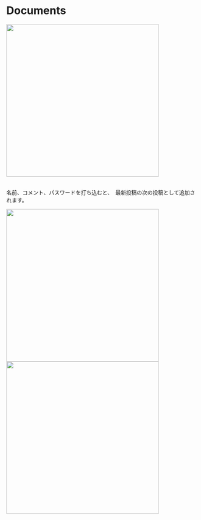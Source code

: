 # Documents
<p align="left">
  <img width="400" src="https://github.com/shun-hagiwara/Documents/assets/147070848/a4d2e621-f0fa-49d0-825b-a836744bec5a" />
</p>

<br>
名前、コメント、パスワードを打ち込むと、　最新投稿の次の投稿として追加されます。
 <p align="left">
    <img width="400" src="https://github.com/shun-hagiwara/Documents/assets/147070848/a4d2e621-f0fa-49d0-825b-a836744bec5a](https://github.com/shun-hagiwara/Documents/assets/147070848/2eaa2d55-2685-45dc-bd4d-d72caaac561f" />
   <br>
<img width="400"  src="https://github.com/shun-hagiwara/Documents/assets/147070848/338ec68d-51e7-4d52-a6c1-24627c5b6631](https://github.com/shun-hagiwara/Documents/assets/147070848/338ec68d-51e7-4d52-a6c1-24627c5b6631"/>
   
</p> 


